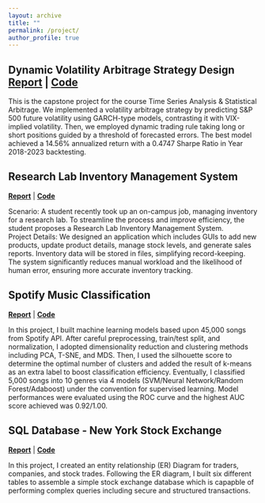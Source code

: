 ```yaml
---
layout: archive
title: ""
permalink: /project/
author_profile: true
---
```

## Dynamic Volatility Arbitrage Strategy Design **[Report](https://erichu12138.github.io/files/Time_Series_Project.pdf)** | **[Code]()**

This is the capstone project for the course Time Series Analysis & Statistical Arbitrage. We implemented a volatility arbitrage strategy by predicting S&P 500 future volatility using GARCH-type models, contrasting it with VIX-implied volatility. Then, we employed dynamic trading rule taking long or short positions guided by a threshold of forecasted errors. The best model achieved a 14.56% annualized return with a 0.4747 Sharpe Ratio in Year 2018-2023 backtesting.

## Research Lab Inventory Management System
**[Report](https://erichu12138.github.io/files/ProjectFinalReport_Junhyuk_Eric.pdf)** | **[Code](https://erichu12138.github.io/files/project.java)** 

Scenario: A student recently took up an on-campus job, managing inventory for a research lab. To streamline the process and improve efficiency, the student proposes a Research Lab Inventory Management System.  
Project Details: We designed an application which includes GUIs to add new products, update product details, manage stock levels, and generate sales reports. Inventory data will be stored in files, simplifying record-keeping. The system significantly reduces manual workload and the likelihood of human error, ensuring more accurate inventory tracking.

## Spotify Music Classification
**[Report](https://erichu12138.github.io/files/ml_capstone_spotify.pdf)** | **[Code](https://github.com/erichu12138/erichu12138.github.io/blob/master/files/ml_capstone_code.ipynb)** 

In this project, I built machine learning models based upon 45,000 songs from Spotify API. After careful preprocessing, train/test split, and normalization, I adopted dimensionality reduction and clustering methods including PCA, T-SNE, and MDS. Then, I used the silhouette score to determine the optimal number of clusters and added the result of k-means as an extra label to boost classification efficiency. Eventually, I classified 5,000 songs into 10 genres via 4 models (SVM/Neural Network/Random Forest/Adaboost) under the convention for supervised learning. Model performances were evaluated using the ROC curve and the highest AUC score achieved was 0.92/1.00.

## SQL Database - New York Stock Exchange
**[Report](https://erichu12138.github.io/files/NYSE.pdf)** | **[Code](https://github.com/erichu12138/erichu12138.github.io/tree/master/files/NYSE)** 

In this project, I created an entity relationship (ER) Diagram for traders, companies, and stock trades. Following the ER diagram, I built six different tables to assemble a simple stock exchange database which is capapble of performing complex queries including secure and structured transactions.

